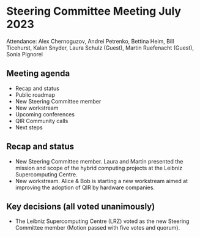 # Steering Committee Meeting July 2023

Attendance: Alex Chernoguzov, Andrei Petrenko, Bettina Heim,
Bill Ticehurst, Kalan Snyder, Laura Schulz (Guest),
Martin Ruefenacht (Guest), Sonia Pignorel

## Meeting agenda

- Recap and status
- Public roadmap
- New Steering Committee member
- New workstream
- Upcoming conferences
- QIR Community calls
- Next steps

## Recap and status

- New Steering Committee member. Laura and Martin presented the mission and
scope of the hybrid computing projects at the Leibniz Supercomputing Centre.
- New workstream. Alice & Bob is starting a new workstream aimed at improving
the adoption of QIR by hardware companies.

## Key decisions (all voted unanimously)

- The Leibniz Supercomputing Centre (LRZ) voted as the new Steering Committee
member (Motion passed with five votes and quorum).
